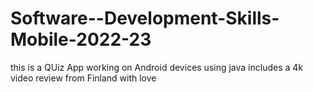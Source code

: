 # Software--Development-Skills-Mobile-2022-23

this is a QUiz App working on Android devices
using java
includes a 4k video review
from Finland with love
